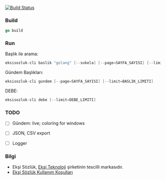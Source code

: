 [![Build Status](https://travis-ci.org/onuryilmaz/eksisozluk-cli.svg?branch=master)](https://travis-ci.org/onuryilmaz/eksisozluk-cli)


### Build
```go
go build
```

### Run

Başlık ile arama:
```go
eksisozluk-cli baslik "golang" [--sukela] [--page=SAYFA_SAYISI] [--limit=ENTRY_LIMITI]
```

Gündem Başlıkları:
```go
eksisozluk-cli gundem [--page=SAYFA_SAYISI] [--limit=BASLIK_LIMITI]
```

DEBE:
```go
eksisozluk-cli debe [--limit=DEBE_LIMITI]
```

### TODO
- [ ] Gündem: live; coloring for windows
- [ ] JSON, CSV export
- [ ] Logger


### Bilgi
* Ekşi Sözlük, [Ekşi Teknoloji](https://eksisozluk.com/eksi-teknoloji--1631416) şirketinin tescilli markasıdır.
* [Ekşi Sözlük Kullanım Koşulları](https://eksisozluk.com/eksi-sozluk-kullanim-kosullari--2602576)
